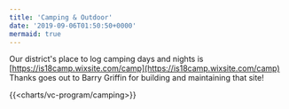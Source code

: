 ```yaml
---
title: 'Camping & Outdoor'
date: '2019-09-06T01:50:50+0000'
mermaid: true
---
```


Our district's place to log camping days and nights is [https://is18camp.wixsite.com/camp](https://is18camp.wixsite.com/camp) Thanks goes out to Barry Griffin for building and maintaining that site!

{{<charts/vc-program/camping>}}
